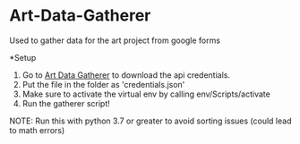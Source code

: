 # Art-Data-Gatherer
Used to gather data for the art project from google forms

*Setup
1. Go to [Art Data Gatherer](https://console.cloud.google.com/apis/credentials?project=art-data-gatherer) to download the api credentials.
1. Put the file in the folder as 'credentials.json'
1. Make sure to activate the virtual env by calling env/Scripts/activate
1. Run the gatherer script!

NOTE: Run this with python 3.7 or greater to avoid sorting issues (could lead to math errors)